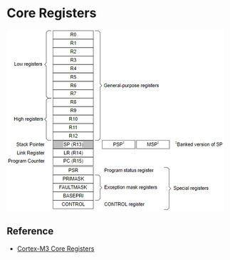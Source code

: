 # Core Registers

![Core Registers](core_registers.png)

## Reference

* [Cortex-M3 Core Registers](http://infocenter.arm.com/help/index.jsp?topic=/com.arm.doc.dui0552a/CHDBIBGJ.html
)